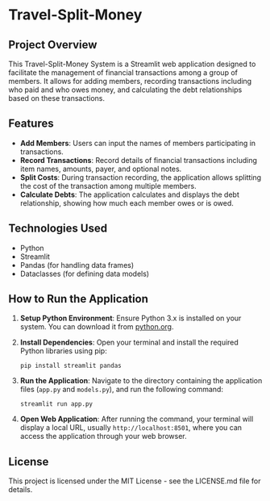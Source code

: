 # Travel-Split-Money

## Project Overview

This Travel-Split-Money System is a Streamlit web application designed to facilitate the management of financial transactions among a group of members. It allows for adding members, recording transactions including who paid and who owes money, and calculating the debt relationships based on these transactions.

## Features

*   **Add Members**: Users can input the names of members participating in transactions.
*   **Record Transactions**: Record details of financial transactions including item names, amounts, payer, and optional notes.
*   **Split Costs**: During transaction recording, the application allows splitting the cost of the transaction among multiple members.
*   **Calculate Debts**: The application calculates and displays the debt relationship, showing how much each member owes or is owed.

## Technologies Used

*   Python
*   Streamlit
*   Pandas (for handling data frames)
*   Dataclasses (for defining data models)

## How to Run the Application

1. **Setup Python Environment**: Ensure Python 3.x is installed on your system. You can download it from [python.org](https://www.python.org/downloads/).

2. **Install Dependencies**: Open your terminal and install the required Python libraries using pip:

   `pip install streamlit pandas`

3. **Run the Application**: Navigate to the directory containing the application files (`app.py` and `models.py`), and run the following command:

   `streamlit run app.py`

4. **Open Web Application**: After running the command, your terminal will display a local URL, usually `http://localhost:8501`, where you can access the application through your web browser.

## License

This project is licensed under the MIT License - see the LICENSE.md file for details.
